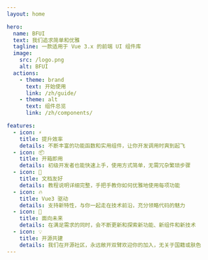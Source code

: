 ```yaml
---
layout: home

hero:
  name: BFUI
  text: 我们追求简单和优雅
  tagline: 一款适用于 Vue 3.x 的前端 UI 组件库
  image:
    src: /logo.png
    alt: BFUI
  actions:
    - theme: brand
      text: 开始使用
      link: /zh/guide/
    - theme: alt
      text: 组件总览
      link: /zh/components/

features:
  - icon: ⚡️
    title: 提升效率
    details: 不断丰富的功能函数和实用组件，让你开发调用时爽到起飞
  - icon: 📦
    title: 开箱即用
    details: 初级开发者也能快速上手，使用方式简单，无需冗杂繁琐步骤
  - icon: 📃
    title: 文档友好
    details: 教程说明详细完整，手把手教你如何优雅地使用每项功能
  - icon: 🔥
    title: Vue3 驱动
    details: 支持新特性，与你一起走在技术前沿，充分领略代码的魅力
  - icon: 🚀
    title: 面向未来
    details: 在满足需求的同时，会不断更新和探索新功能、新组件和新技术
  - icon: 💡
    title: 开源共建
    details: 我们在开源社区，永远敞开双臂欢迎你的加入，无关于国籍或肤色
---
```

